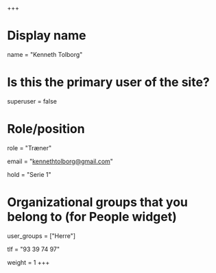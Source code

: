 +++
# Display name
name = "Kenneth Tolborg"

# Is this the primary user of the site?
superuser = false

# Role/position
role = "Træner"

email = "kennethtolborg@gmail.com"

hold = "Serie 1"

# Organizational groups that you belong to (for People widget)
user_groups = ["Herre"]

tlf = "93 39 74 97"

weight = 1
+++
